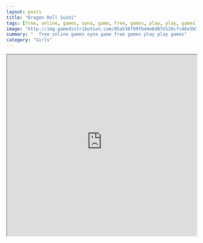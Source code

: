 ```yaml
---
layout: posts
title: "Dragon Roll Sushi"
tags: [free, online, games, oyna, game, free, games, play, play, games]
image: "http://img.gamedistribution.com/05a536f09fb44e6d87d126cfc46e3b5c.jpg"
summary: "  free online games oyna game free games play play games"
category: "Girls"
---
```




<iframe width="100%" height="480px;" src="http://flash.gamedistribution.com?game=05a536f09fb44e6d87d126cfc46e3b5c"></iframe>